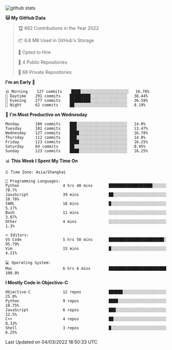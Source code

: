 
![github stats](https://github-readme-stats.vercel.app/api?username=ChesterYue&show_icons=true&count_private=true)

<!-- ![wakatime](https://github-readme-stats.vercel.app/api/wakatime?username=ChesterYue&layout=compact) -->

<!-- ![wakatime](https://github-readme-stats.vercel.app/api/top-langs/?username=ChesterYue&layout=compact) -->

<!--START_SECTION:waka-->
**🐱 My GitHub Data** 

> 🏆 662 Contributions in the Year 2022
 > 
> 📦 6.8 MB Used in GitHub's Storage 
 > 
> 💼 Opted to Hire
 > 
> 📜 4 Public Repositories 
 > 
> 🔑 68 Private Repositories  
 > 
**I'm an Early 🐤** 

```text
🌞 Morning    127 commits    ████░░░░░░░░░░░░░░░░░░░░░   16.78% 
🌆 Daytime    291 commits    █████████░░░░░░░░░░░░░░░░   38.44% 
🌃 Evening    277 commits    █████████░░░░░░░░░░░░░░░░   36.59% 
🌙 Night      62 commits     ██░░░░░░░░░░░░░░░░░░░░░░░   8.19%

```
📅 **I'm Most Productive on Wednesday** 

```text
Monday       106 commits    ███░░░░░░░░░░░░░░░░░░░░░░   14.0% 
Tuesday      102 commits    ███░░░░░░░░░░░░░░░░░░░░░░   13.47% 
Wednesday    127 commits    ████░░░░░░░░░░░░░░░░░░░░░   16.78% 
Thursday     112 commits    ███░░░░░░░░░░░░░░░░░░░░░░   14.8% 
Friday       123 commits    ████░░░░░░░░░░░░░░░░░░░░░   16.25% 
Saturday     64 commits     ██░░░░░░░░░░░░░░░░░░░░░░░   8.45% 
Sunday       123 commits    ████░░░░░░░░░░░░░░░░░░░░░   16.25%

```


📊 **This Week I Spent My Time On** 

```text
⌚︎ Time Zone: Asia/Shanghai

💬 Programming Languages: 
Python                   4 hrs 48 mins       ███████████████████░░░░░░   78.7% 
JavaScript               39 mins             ██░░░░░░░░░░░░░░░░░░░░░░░   10.76% 
YAML                     18 mins             █░░░░░░░░░░░░░░░░░░░░░░░░   5.17% 
Bash                     11 mins             ░░░░░░░░░░░░░░░░░░░░░░░░░   3.07% 
Other                    4 mins              ░░░░░░░░░░░░░░░░░░░░░░░░░   1.3%

🔥 Editors: 
VS Code                  5 hrs 50 mins       ████████████████████████░   95.79% 
Vim                      15 mins             █░░░░░░░░░░░░░░░░░░░░░░░░   4.21%

💻 Operating System: 
Mac                      6 hrs 6 mins        █████████████████████████   100.0%

```

**I Mostly Code in Objective-C** 

```text
Objective-C              12 repos            ██████░░░░░░░░░░░░░░░░░░░   25.0% 
Python                   9 repos             ████░░░░░░░░░░░░░░░░░░░░░   18.75% 
JavaScript               6 repos             ███░░░░░░░░░░░░░░░░░░░░░░   12.5% 
C++                      4 repos             ██░░░░░░░░░░░░░░░░░░░░░░░   8.33% 
Shell                    3 repos             █░░░░░░░░░░░░░░░░░░░░░░░░   6.25%

```



 Last Updated on 04/03/2022 18:50:33 UTC
<!--END_SECTION:waka-->